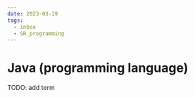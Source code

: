 ```yaml
---
date: 2023-03-19
tags:
  - inbox
  - SR_programming
---
```


# Java (programming language)

TODO: add term
